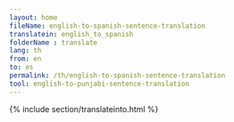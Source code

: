 ```yaml
---
layout: home
fileName: english-to-spanish-sentence-translation
translatein: english_to_spanish
folderName : translate
lang: th
from: en
to: es
permalink: /th/english-to-spanish-sentence-translation
tool: english-to-punjabi-sentence-translation
---
```

{% include section/translateinto.html %}